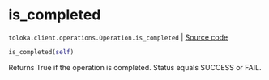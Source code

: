 # is_completed
`toloka.client.operations.Operation.is_completed` | [Source code](https://github.com/Toloka/toloka-kit/blob/v1.1.1/src/client/operations.py#L108)

```python
is_completed(self)
```

Returns True if the operation is completed. Status equals SUCCESS or FAIL.


